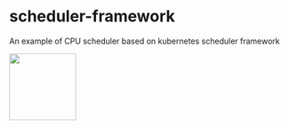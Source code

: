 # scheduler-framework
An example of CPU scheduler based on kubernetes scheduler framework

<img src="https://github.com/ProdanLabs/Golang-practice-project/blob/master/image/qrcode_for_gh.jpg" width="120">